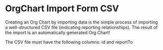 # OrgChart Import Form CSV
Creating an Org Chart by importing data is the simple process of importing a well-structured CSV file (indicating reporting relationships). The result of the import is an automatically generated Org Chart!


The CSV file must have the following columns: id and reportTo
